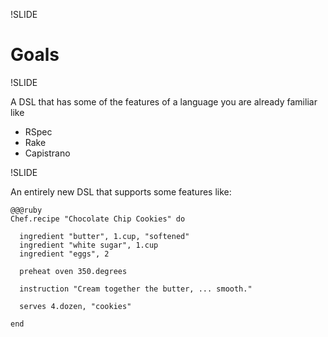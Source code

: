 !SLIDE

# Goals

!SLIDE

A DSL that has some of the features of a language you are already familiar like 

* RSpec
* Rake
* Capistrano



!SLIDE

An entirely new DSL that supports some features like:

    @@@ruby
    Chef.recipe "Chocolate Chip Cookies" do
  
      ingredient "butter", 1.cup, "softened"
      ingredient "white sugar", 1.cup
      ingredient "eggs", 2

      preheat oven 350.degrees 

      instruction "Cream together the butter, ... smooth."

      serves 4.dozen, "cookies"

    end
